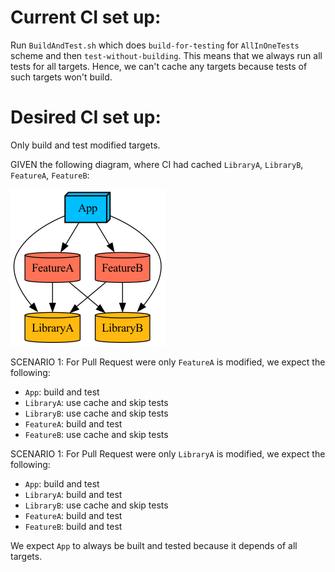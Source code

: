 # Current CI set up:

Run `BuildAndTest.sh` which does `build-for-testing` for `AllInOneTests` scheme and then `test-without-building`. 
This means that we always run all tests for all targets. Hence, we can't cache any targets because tests of such targets won't build. 

# Desired CI set up:

Only build and test modified targets. 

GIVEN the following diagram, where CI had cached `LibraryA`, `LibraryB`, `FeatureA`, `FeatureB`:

![graph](graph.png)

SCENARIO 1: For Pull Request were only `FeatureA` is modified, we expect the following:

 - `App`: build and test
 - `LibraryA`: use cache and skip tests
 - `LibraryB`: use cache and skip tests
 - `FeatureA`: build and test
 - `FeatureB`: use cache and skip tests
 
SCENARIO 1: For Pull Request were only `LibraryA` is modified, we expect the following:

 - `App`: build and test
 - `LibraryA`: build and test
 - `LibraryB`: use cache and skip tests
 - `FeatureA`: build and test
 - `FeatureB`: build and test

We expect `App` to always be built and tested because it depends of all targets.
